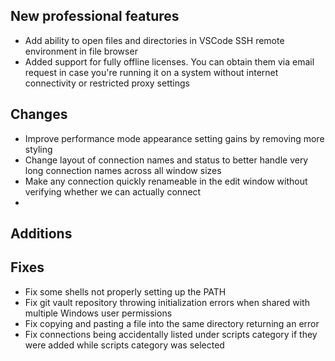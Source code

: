 ## New professional features

- Add ability to open files and directories in VSCode SSH remote environment in file browser
- Added support for fully offline licenses. You can obtain them via email request
  in case you're running it on a system without internet connectivity or restricted proxy settings

## Changes

- Improve performance mode appearance setting gains by removing more styling
- Change layout of connection names and status to better handle very long
  connection names across all window sizes
- Make any connection quickly renameable in the edit window without verifying whether we can actually connect
- 

## Additions


## Fixes

- Fix some shells not properly setting up the PATH
- Fix git vault repository throwing initialization errors when shared with multiple Windows user permissions
- Fix copying and pasting a file into the same directory returning an error
- Fix connections being accidentally listed under scripts category
  if they were added while scripts category was selected
